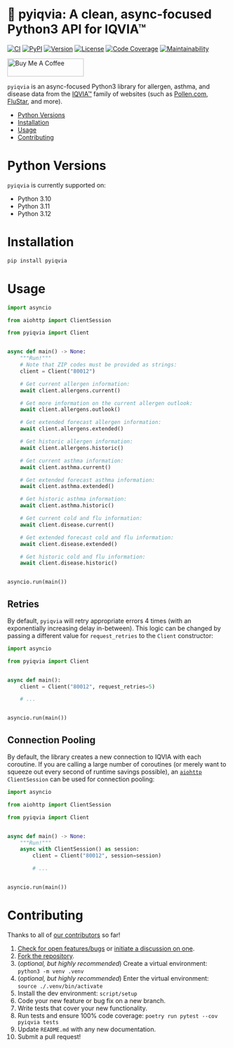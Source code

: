 # 🌻 pyiqvia: A clean, async-focused Python3 API for IQVIA™

[![CI][ci-badge]][ci]
[![PyPI][pypi-badge]][pypi]
[![Version][version-badge]][version]
[![License][license-badge]][license]
[![Code Coverage][codecov-badge]][codecov]
[![Maintainability][maintainability-badge]][maintainability]

<a href="https://www.buymeacoffee.com/bachya1208P" target="_blank"><img src="https://cdn.buymeacoffee.com/buttons/default-orange.png" alt="Buy Me A Coffee" height="41" width="174"></a>

`pyiqvia` is an async-focused Python3 library for allergen, asthma, and disease data from
the [IQVIA™][iqvia] family of websites (such as [Pollen.com][pollen],
[FluStar][flustar], and more).

- [Python Versions](#python-versions)
- [Installation](#installation)
- [Usage](#usage)
- [Contributing](#contributing)

# Python Versions

`pyiqvia` is currently supported on:

- Python 3.10
- Python 3.11
- Python 3.12

# Installation

```bash
pip install pyiqvia
```

# Usage

```python
import asyncio

from aiohttp import ClientSession

from pyiqvia import Client


async def main() -> None:
    """Run!"""
    # Note that ZIP codes must be provided as strings:
    client = Client("80012")

    # Get current allergen information:
    await client.allergens.current()

    # Get more information on the current allergen outlook:
    await client.allergens.outlook()

    # Get extended forecast allergen information:
    await client.allergens.extended()

    # Get historic allergen information:
    await client.allergens.historic()

    # Get current asthma information:
    await client.asthma.current()

    # Get extended forecast asthma information:
    await client.asthma.extended()

    # Get historic asthma information:
    await client.asthma.historic()

    # Get current cold and flu information:
    await client.disease.current()

    # Get extended forecast cold and flu information:
    await client.disease.extended()

    # Get historic cold and flu information:
    await client.disease.historic()


asyncio.run(main())
```

## Retries

By default, `pyiqvia` will retry appropriate errors 4 times (with an exponentially
increasing delay in-between). This logic can be changed by passing a different value for
`request_retries` to the `Client` constructor:

```python
import asyncio

from pyiqvia import Client


async def main():
    client = Client("80012", request_retries=5)

    # ...


asyncio.run(main())
```

## Connection Pooling

By default, the library creates a new connection to IQVIA with each coroutine. If you
are calling a large number of coroutines (or merely want to squeeze out every second of
runtime savings possible), an [`aiohttp`][aiohttp] `ClientSession` can be used for
connection pooling:

```python
import asyncio

from aiohttp import ClientSession

from pyiqvia import Client


async def main() -> None:
    """Run!"""
    async with ClientSession() as session:
        client = Client("80012", session=session)

        # ...


asyncio.run(main())
```

# Contributing

Thanks to all of [our contributors][contributors] so far!

1. [Check for open features/bugs][issues] or [initiate a discussion on one][new-issue].
2. [Fork the repository][fork].
3. (_optional, but highly recommended_) Create a virtual environment: `python3 -m venv .venv`
4. (_optional, but highly recommended_) Enter the virtual environment: `source ./.venv/bin/activate`
5. Install the dev environment: `script/setup`
6. Code your new feature or bug fix on a new branch.
7. Write tests that cover your new functionality.
8. Run tests and ensure 100% code coverage: `poetry run pytest --cov pyiqvia tests`
9. Update `README.md` with any new documentation.
10. Submit a pull request!

[aiohttp]: https://github.com/aio-libs/aiohttp
[ci-badge]: https://github.com/bachya/pyiqvia/workflows/CI/badge.svg
[ci]: https://github.com/bachya/pyiqvia/actions
[codecov-badge]: https://codecov.io/gh/bachya/pyiqvia/branch/dev/graph/badge.svg
[codecov]: https://codecov.io/gh/bachya/pyiqvia
[contributors]: https://github.com/bachya/pyiqvia/graphs/contributors
[flustar]: https://flustar.com
[fork]: https://github.com/bachya/pyiqvia/fork
[iqvia]: https://www.iqvia.com
[issues]: https://github.com/bachya/pyiqvia/issues
[license-badge]: https://img.shields.io/pypi/l/pyiqvia.svg
[license]: https://github.com/bachya/pyiqvia/blob/main/LICENSE
[maintainability-badge]: https://api.codeclimate.com/v1/badges/3bf37f9cabf73b5d991e/maintainability
[maintainability]: https://codeclimate.com/github/bachya/pyiqvia/maintainability
[new-issue]: https://github.com/bachya/pyiqvia/issues/new
[new-issue]: https://github.com/bachya/pyiqvia/issues/new
[pollen]: https://pollen.com
[pypi-badge]: https://img.shields.io/pypi/v/pyiqvia.svg
[pypi]: https://pypi.python.org/pypi/pyiqvia
[version-badge]: https://img.shields.io/pypi/pyversions/pyiqvia.svg
[version]: https://pypi.python.org/pypi/pyiqvia
